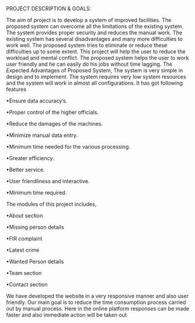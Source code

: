 PROJECT DESCRIPTION & GOALS:

The aim of project is to develop a system of improved facilities. The proposed system can overcome all the limitations of the existing system. The system provides proper security and reduces the manual work. The existing system has several disadvantages and many more difficulties to work well. The proposed system tries to eliminate or reduce these difficulties up to some extent. This project will help the user to reduce the workload and mental conflict. The proposed system helps the user to work user friendly and he can easily do his jobs without time lagging. The Expected Advantages of Proposed System, The system is very simple in design and to implement. The system requires very low system resources and the system will work in almost all configurations. It has got following features

•Ensure data accuracy’s.

•Proper control of the higher officials.

•Reduce the damages of the machines.

•Minimize manual data entry.

•Minimum time needed for the various processing.

•Greater efficiency.

•Better service.

•User friendliness and interactive.

•Minimum time required.

The modules of this project includes,

•About section

•Missing person details

•FIR complaint

•Latest crime

•Wanted Person details

•Team section

•Contact section

We have developed the website in a very responsive manner and also user friendly. Our main goal is to reduce the time consumption process carried out by manual process. Here in the online platform responses can be made faster and also immediate action will be taken out
